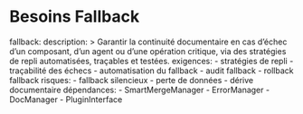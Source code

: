 # Besoins Fallback

fallback:
  description: >
    Garantir la continuité documentaire en cas d’échec d’un composant, d’un agent ou d’une opération critique, via des stratégies de repli automatisées, traçables et testées.
  exigences:
    - stratégies de repli
    - traçabilité des échecs
    - automatisation du fallback
    - audit fallback
    - rollback fallback
  risques:
    - fallback silencieux
    - perte de données
    - dérive documentaire
  dépendances:
    - SmartMergeManager
    - ErrorManager
    - DocManager
    - PluginInterface

